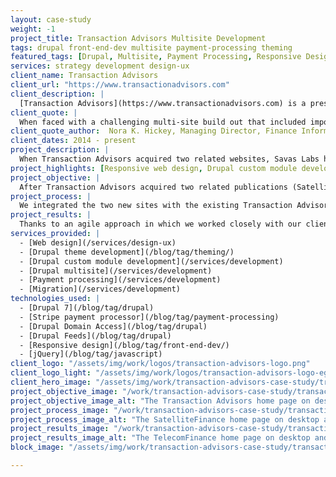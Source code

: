 ```yaml
---
layout: case-study
weight: -1
project_title: Transaction Advisors Multisite Development
tags: drupal front-end-dev multisite payment-processing theming
featured_tags: [Drupal, Multisite, Payment Processing, Responsive Design]
services: strategy development design-ux
client_name: Transaction Advisors
client_url: "https://www.transactionadvisors.com"
client_description: |
  [Transaction Advisors](https://www.transactionadvisors.com) is a prestigious technical journal that publishes select white papers, technical articles, and research studies on the critical issues impacting corporate transaction planning, structuring, and execution.
client_quote: |
  When faced with a challenging multi-site build out that included importing content from a very old platform, creating 3 integrated subscription forms, and launching under a tight timeline, Savas Labs was strategic, knowledgeable, and great to work with. They were the right team for our complex project!
client_quote_author:  Nora K. Hickey, Managing Director, Finance Information Group
client_dates: 2014 - present
project_description: |
  When Transaction Advisors acquired two related websites, Savas Labs helped integrate those sites into their existing Drupal 7 infrastructure, providing responsive theming, subscription access, and a single administrative interface for all three sites.
project_highlights: [Responsive web design, Drupal custom module development, Drupal multisite, Payment processing, Content migration]
project_objective: |
  After Transaction Advisors acquired two related publications (SatelliteFinance and TelecomFinance), they needed to easily manage all three websites from a single administrative interface. For branding purposes, they wanted a similar look and feel across the three sites. Lastly, it was critical to offer users online subscription access to each site’s paywall-protected content.
project_process: |
  We integrated the two new sites with the existing Transaction Advisors Drupal 7 installation and database using the Drupal Domain Access module, allowing each site to have its own domain name and theme while providing a single administrative interface. We extended the Transaction Advisors theme to the SatelliteFinance and TelecomFinance sites in a responsive way so that they worked on all devices. For easy subscription management and access to paywall restricted content we integrated [Stripe](https://stripe.com/) via a custom module. The Drupal Feeds module allowed us to import all content from the two legacy sites before going live.
project_results: |
  Thanks to an agile approach in which we worked closely with our client, the new sites launched in time for an important conference, the administrative burden from running three separate websites was reduced, and both the customers and the business felt the benefit of easy to manage subscriptions.
services_provided: |
  - [Web design](/services/design-ux)
  - [Drupal theme development](/blog/tag/theming/)
  - [Drupal custom module development](/services/development)
  - [Drupal multisite](/services/development)
  - [Payment processing](/services/development)
  - [Migration](/services/development)
technologies_used: |
  - [Drupal 7](/blog/tag/drupal)
  - [Stripe payment processor](/blog/tag/payment-processing)
  - [Drupal Domain Access](/blog/tag/drupal)
  - [Drupal Feeds](/blog/tag/drupal)
  - [Responsive design](/blog/tag/front-end-dev/)
  - [jQuery](/blog/tag/javascript)
client_logo: "/assets/img/work/logos/transaction-advisors-logo.png"
client_logo_light: "/assets/img/work/logos/transaction-advisors-logo-eggshell.png"
client_hero_image: "/assets/img/work/transaction-advisors-case-study/transaction_advisors_hero.jpg"
project_objective_image: "/work/transaction-advisors-case-study/transaction_advisors_objective.jpg"
project_objective_image_alt: "The Transaction Advisors home page on desktop and mobile."
project_process_image: "/work/transaction-advisors-case-study/transaction_advisors_process.jpg"
project_process_image_alt: "The SatelliteFinance home page on desktop and mobile."
project_results_image: "/work/transaction-advisors-case-study/transaction_advisors_results.jpg"
project_results_image_alt: "The TelecomFinance home page on desktop and mobile."
block_image: "/assets/img/work/transaction-advisors-case-study/transaction-advisors-block.jpg"

---
```

